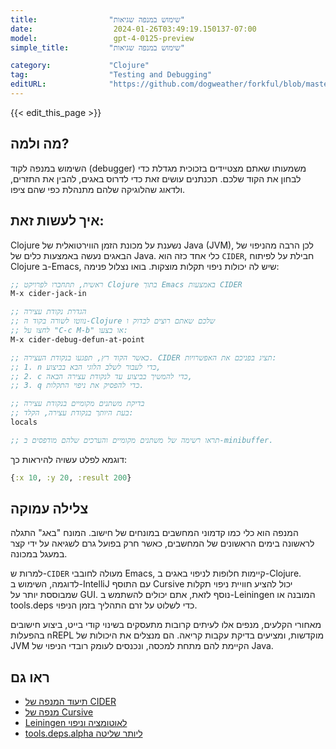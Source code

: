 ```yaml
---
title:                "שימוש במנפה שגיאות"
date:                  2024-01-26T03:49:19.150137-07:00
model:                 gpt-4-0125-preview
simple_title:         "שימוש במנפה שגיאות"

category:             "Clojure"
tag:                  "Testing and Debugging"
editURL:              "https://github.com/dogweather/forkful/blob/master/content/he/clojure/using-a-debugger.md"
---
```


{{< edit_this_page >}}

## מה ולמה?
השימוש במנפה לקוד (debugger) משמעותו שאתם מצטיידים בזכוכית מגדלת כדי לבחון את הקוד שלכם. תכנתנים עושים זאת כדי לדרוס באגים, להבין את התזרים, ולדאוג שהלוגיקה שלהם מתנהלת כפי שהם ציפו.

## איך לעשות זאת:
Clojure נשענת על מכונת הזמן הווירטואלית של Java (JVM), לכן הרבה מהניפוי של הבאגים נעשה באמצעות כלים של Java. כלי אחד כזה הוא `CIDER`, חבילת על לפיתוח Clojure ב-Emacs, שיש לה יכולות ניפוי תקלות מוצקות. בואו נצלול פנימה:

```clojure
;; ראשית, תתחברו לפרויקט Clojure בתוך Emacs באמצעות CIDER
M-x cider-jack-in

;; הגדרת נקודת עצירה
;; נווטו לשורה בקוד ה-Clojure שלכם שאתם רוצים לבדוק ו
;; לחצו על "C-c M-b" או בצעו:
M-x cider-debug-defun-at-point

;; כאשר הקוד רץ, תפגעו בנקודת העצירה. CIDER תציג בפניכם את האפשרויות:
;; 1. n כדי לעבור לשלב הלוגי הבא בביצוע,
;; 2. c כדי להמשיך בביצוע עד לנקודת עצירה הבאה,
;; 3. q כדי להפסיק את ניפוי התקלות.

;; בדיקת משתנים מקומיים בנקודת עצירה
;; בעת היותך בנקודת עצירה, הקלד:
locals

;; תראו רשימה של משתנים מקומיים והערכים שלהם מודפסים ב-minibuffer.
```
דוגמא לפלט עשויה להיראות כך:
```clojure
{:x 10, :y 20, :result 200}
```

## צלילה עמוקה
המנפה הוא כלי כמו קדמוני המחשבים במונחים של חישוב. המונח "באג" התגלה לראשונה בימים הראשונים של המחשבים, כאשר חרק בפועל גרם לשגיאה על ידי קצר במעגל במכונה.

למרות ש-`CIDER` מעולה לחובבי Emacs, קיימות חלופות לניפוי באגים ב-Clojure. לדוגמה, השימוש ב-IntelliJ עם התוסף Cursive יכול להציע חוויית ניפוי תקלות שמבוססת יותר על GUI. נוסף לזאת, אתם יכולים להשתמש ב-Leiningen המובנה או tools.deps כדי לשלוט על זרם התהליך בזמן הניפוי.

מאחורי הקלעים, מנפים אלו לעיתים קרובות מתעסקים בשינוי קודי בייט, ביצוע חישובים בהפעלות nREPL מוקדשות, ומציעים בדיקת עקבות קריאה. הם מנצלים את היכולות של JVM הקיימת להם מתחת למכסה, ונכנסים לעומק רובדי הניפוי של Java.

## ראו גם
- [תיעוד המנפה של CIDER](https://docs.cider.mx/cider/debugging/debugger.html)
- [מנפה של Cursive](https://cursive-ide.com/userguide/debugging.html)
- [Leiningen לאוטומציה וניפוי](https://leiningen.org/)
- [tools.deps.alpha ליותר שליטה](https://github.com/clojure/tools.deps.alpha)

